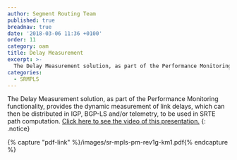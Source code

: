 ```yaml
---
author: Segment Routing Team
published: true
breadnav: true
date: '2018-03-06 11:36 +0100'
order: 11
category: oam
title: Delay Measurement
excerpt: >-
  The Delay Measurement solution, as part of the Performance Monitoring functionality, provides the dynamic measurement of link delays, which can then be distributed in IGP, BGP-LS and/or telemetry, to be used in SRTE path computation.
categories:
  - SRMPLS
---
```

The Delay Measurement solution, as part of the Performance Monitoring functionality, provides the dynamic measurement of link delays, which can then be distributed in IGP, BGP-LS and/or telemetry, to be used in SRTE path computation. [Click here to see the video of this presentation.](http://www.segment-routing.net/conferences/2018-sr-mpls-performance-monitoring/)
{: .notice}  

{% capture "pdf-link" %}/images/sr-mpls-pm-rev1g-km1.pdf{% endcapture %}

<script src="{{ '/assets/js/pdfobject.min.js' | relative_url }}"></script>
<div class="fitvidsignore" id="pdf"></div>
<script>PDFObject.embed(" {{ pdf-link }} ", "#pdf", {height: "21.5em", width: "31.3em"});</script>
